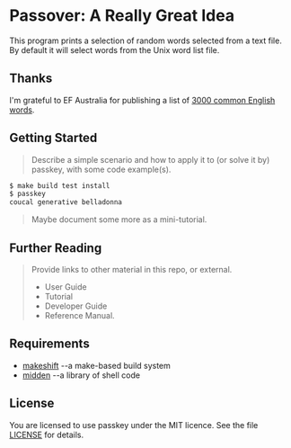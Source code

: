 # Passover: A Really Great Idea

This program prints a selection of random words selected from a text file.
By default it will select words from the Unix word list file.

## Thanks
I'm grateful to EF Australia for publishing a list of [3000 common English
words](https://www.ef-australia.com.au/english-resources/english-vocabulary/top-3000-words).

## Getting Started

> Describe a simple scenario and how to apply it to (or solve it by)
> passkey, with some code example(s).

```bash
$ make build test install
$ passkey 
coucal generative belladonna
```

> Maybe document some more as a mini-tutorial.

## Further Reading

> Provide links to other material in this repo, or external.
>
> * User Guide
> * Tutorial
> * Developer Guide
> * Reference Manual.

## Requirements

* [makeshift](https://github.com/tim-rose/makeshift) --a make-based build system
* [midden](https://github.com/tim-rose/midden) --a library of shell code

## License

You are licensed to use passkey under the MIT licence.
See the file [LICENSE](LICENSE) for details.
